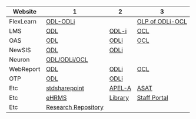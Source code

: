 
| Website      |  1 |  2 |  3 |
| ----------- | ----------- | ----------- | ----------- |
| FlexLearn   | [ODL-ODLi](https://flexlearn.wou.edu.my/) |  | [OLP of ODLi-OCL](https://olp-oncampus.wou.edu.my/)  |
| LMS   | [ODL](http://lms.wou.edu.my/) | [ODL-i](http://lms-i.wou.edu.my/)  | [OCL](https://lms-oncampus.wou.edu.my) |
| OAS   | [ODL](https://assignment.wou.edu.my/) | [ODLi](https://oas-i.wou.edu.my/) | [OCL](https://oas-oncampus.wou.edu.my) |
| NewSIS   | [ODL](http://newsis.wou.edu.my/) | [ODLi](https://exam-i.wou.edu.my/) |  |
| Neuron   | [ODL/ODLi/OCL](https://neuron.wou.edu.my/) |  |  |
| WebReport   | [ODL](https://woureport.wou.edu.my/) | [ODLi](https://woureport-i.wou.edu.my/reports/) | [OCL](https://woureport-oncampus.wou.edu.my/) |
| OTP  | [ODL](https://assignment.wou.edu.my/otp/onlineTutorProjectSupervisorSST.asp)| [ODLi](https://oas-oncampus.wou.edu.my/olp/onlinePaymentVerifiedODLI.asp) |   |
| Etc  | [stdsharepoint](https://studentwouedu.sharepoint.com/) | [APEL-A](https://apel.wou.edu.my) | [ASAT](https://asat.wou.edu.my) |
| Etc  | [eHRMS](https://ehrms.wou.edu.my/) | [Library](https://woulibrary.wou.edu.my/) | [Staff Portal](https://staffportal.wou.edu.my/)  |
| Etc  | [Research Repository](https://staffportal.wou.edu.my/research_repository.html) |   |   |
